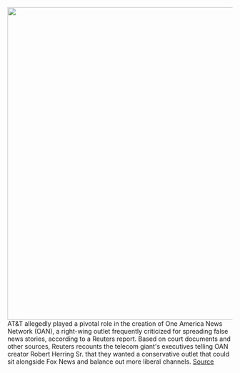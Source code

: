 <img src='https://cdn.vox-cdn.com/thumbor/P9LQF9wUSoa5B74KFaOAtPSV5fI=/0x0:2040x1360/1200x800/filters:focal(796x240:1122x566)/cdn.vox-cdn.com/uploads/chorus_image/image/69959566/att1_2040.0.0.jpg' width='700px' /><br/>
AT&T allegedly played a pivotal role in the creation of One America News Network (OAN), a right-wing outlet frequently criticized for spreading false news stories, according to a Reuters report. Based on court documents and other sources, Reuters recounts the telecom giant's executives telling OAN creator Robert Herring Sr. that they wanted a conservative outlet that could sit alongside Fox News and balance out more liberal channels.
<a href='https://www.theverge.com/2021/10/6/22712479/att-one-america-news-network-herring-conservative-news-channel-agreement'> Source <a/>